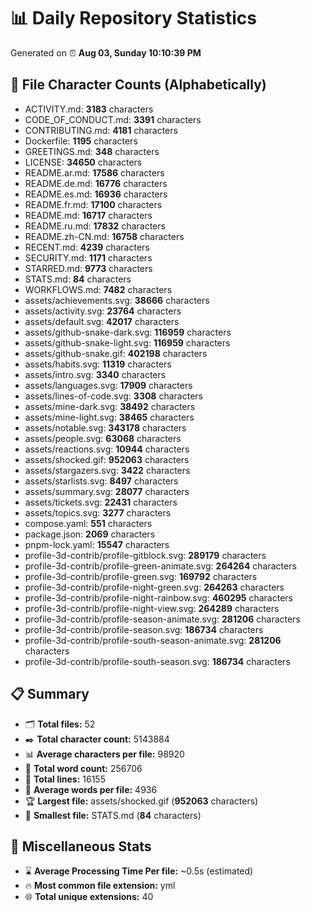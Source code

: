 # 📊 Daily Repository Statistics
Generated on ⏰ **Aug 03, Sunday 10:10:39 PM**

## 📂 File Character Counts (Alphabetically)
- ACTIVITY.md: **3183** characters
- CODE_OF_CONDUCT.md: **3391** characters
- CONTRIBUTING.md: **4181** characters
- Dockerfile: **1195** characters
- GREETINGS.md: **348** characters
- LICENSE: **34650** characters
- README.ar.md: **17586** characters
- README.de.md: **16776** characters
- README.es.md: **16936** characters
- README.fr.md: **17100** characters
- README.md: **16717** characters
- README.ru.md: **17832** characters
- README.zh-CN.md: **16758** characters
- RECENT.md: **4239** characters
- SECURITY.md: **1171** characters
- STARRED.md: **9773** characters
- STATS.md: **84** characters
- WORKFLOWS.md: **7482** characters
- assets/achievements.svg: **38666** characters
- assets/activity.svg: **23764** characters
- assets/default.svg: **42017** characters
- assets/github-snake-dark.svg: **116959** characters
- assets/github-snake-light.svg: **116959** characters
- assets/github-snake.gif: **402198** characters
- assets/habits.svg: **11319** characters
- assets/intro.svg: **3340** characters
- assets/languages.svg: **17909** characters
- assets/lines-of-code.svg: **3308** characters
- assets/mine-dark.svg: **38492** characters
- assets/mine-light.svg: **38465** characters
- assets/notable.svg: **343178** characters
- assets/people.svg: **63068** characters
- assets/reactions.svg: **10944** characters
- assets/shocked.gif: **952063** characters
- assets/stargazers.svg: **3422** characters
- assets/starlists.svg: **8497** characters
- assets/summary.svg: **28077** characters
- assets/tickets.svg: **22431** characters
- assets/topics.svg: **3277** characters
- compose.yaml: **551** characters
- package.json: **2069** characters
- pnpm-lock.yaml: **15547** characters
- profile-3d-contrib/profile-gitblock.svg: **289179** characters
- profile-3d-contrib/profile-green-animate.svg: **264264** characters
- profile-3d-contrib/profile-green.svg: **169792** characters
- profile-3d-contrib/profile-night-green.svg: **264263** characters
- profile-3d-contrib/profile-night-rainbow.svg: **460295** characters
- profile-3d-contrib/profile-night-view.svg: **264289** characters
- profile-3d-contrib/profile-season-animate.svg: **281206** characters
- profile-3d-contrib/profile-season.svg: **186734** characters
- profile-3d-contrib/profile-south-season-animate.svg: **281206** characters
- profile-3d-contrib/profile-south-season.svg: **186734** characters

## 📋 Summary
- 🗂️ **Total files:** 52
- ✒️ **Total character count:** 5143884
- 📊 **Average characters per file:** 98920
- 📝 **Total word count:** 256706
- 🧾 **Total lines:** 16155
- 📐 **Average words per file:** 4936
- 🏆 **Largest file:** assets/shocked.gif (**952063** characters)
- 🥉 **Smallest file:** STATS.md (**84** characters)

## 🌟 Miscellaneous Stats
- ⌛ **Average Processing Time Per file:** ~0.5s (estimated)
- 🔥 **Most common file extension:** yml
- 🌐 **Total unique extensions:** 40
